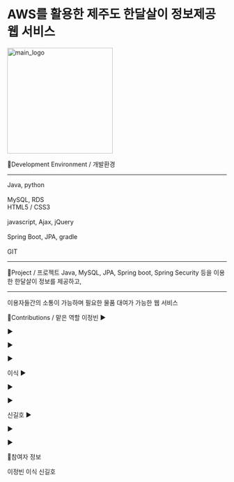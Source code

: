# AWS를 활용한 제주도 한달살이 정보제공 웹 서비스

<img width="242" alt="main_logo" src="https://user-images.githubusercontent.com/111488162/216569689-8437ca66-b1f5-4bf9-9c78-b1c2466cb9f7.png">

📌Development Environment / 개발환경 <hr>
Java, python <br>  
MySQL, RDS  <br>
HTML5 / CSS3 <br>  
javascript, Ajax, jQuery <br>   
Spring Boot, JPA, gradle <br>  
GIT <br>  
<hr>
📌Project / 프로젝트
Java, MySQL, JPA, Spring boot, Spring Security 등을 이용한 한달살이 정보를 제공하고, <hr>
이용자들간의 소통이 가능하며 필요한 물품 대여가 가능한 웹 서비스

📌Contributions / 맡은 역할
이정빈
▶

▶

▶

▶

이식
▶

▶

▶

신길호
▶

▶

▶


📌참여자 정보

이정빈
이식
신길호
